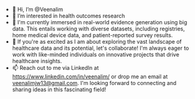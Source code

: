 - 👋 Hi, I’m @Veenalim
- 👀 I’m interested in health outcomes research
- 🌱 I'm currently immersed in real-world evidence generation using big data. This entails working with diverse datasets, including registries, home medical device data, and patient-reported survey results.
- 💞️ If you're as excited as I am about exploring the vast landscape of healthcare data and its potential, let's collaborate! I'm always eager to work with like-minded individuals on innovative projects that drive healthcare insights.
- 📫 Reach out to me via LinkedIn at https://www.linkedin.com/in/veenalim/ or drop me an email at veenalimjw13@gmail.com. I'm looking forward to connecting and sharing ideas in this fascinating field!

<!---
Veenalim/Veenalim is a ✨ special ✨ repository because its `README.md` (this file) appears on your GitHub profile.
You can click the Preview link to take a look at your changes.
--->
